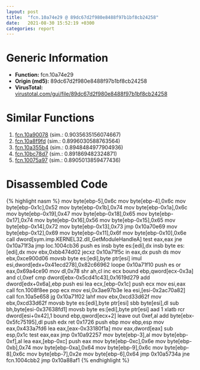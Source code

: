 ```yaml
---
layout: post
title:  "fcn.10a74e29 @ 89dc67d2f980e8488f97b1bf8cb24258"
date:   2021-08-30 15:52:19 +0300
categories: report
---
```


# Generic Information
- **Function:** fcn.10a74e29
- **Origin (md5):** 89dc67d2f980e8488f97b1bf8cb24258
- **VirusTotal:** [virustotal.com/gui/file/89dc67d2f980e8488f97b1bf8cb24258][virustotal_ref]



# Similar Functions

1. [fcn.10a90078][similar_1_ref] (sim.: 0.9035635156074667)
2. [fcn.10a8f9fd][similar_2_ref] (sim.: 0.8996030588763564)
3. [fcn.10a355b4][similar_3_ref] (sim.: 0.8948484977904936)
4. [fcn.10bc78d7][similar_4_ref] (sim.: 0.891869482324871)
5. [fcn.10075a97][similar_5_ref] (sim.: 0.8905013859477436)


# Disassembled Code

{% highlight nasm %}
mov byte[ebp-5],0x6c
mov byte[ebp-4],0x6c
mov byte[ebp-0x1c],0x52
mov byte[ebp-0x1b],0x74
mov byte[ebp-0x1a],0x6c
mov byte[ebp-0x19],0x47
mov byte[ebp-0x18],0x65
mov byte[ebp-0x17],0x74
mov byte[ebp-0x16],0x56
mov byte[ebp-0x15],0x65
mov byte[ebp-0x14],0x72
mov byte[ebp-0x13],0x73
jmp 0x10a70e69
mov byte[ebp-0x12],0x69
mov byte[ebp-0x11],0x6f
mov byte[ebp-0x10],0x6e
call dword[sym.imp.KERNEL32.dll_GetModuleHandleA]
test eax,eax
jne 0x10a71f3a
jmp loc.1004cb36
push es
insb byte es:[edi],dx
insb byte es:[edi],dx
mov ebx,0xbb474d02
jecxz 0x10a71f5c
in eax,dx
push ds
mov ebx,0xce900d06
movsb byte es:[edi],byte ptr[esi]
imul esi,dword[edx+0x41ecd278],0x82c66962
loope 0x10a71f10
push es
or eax,0x69a4ce90
mov dl,0x78
shr ah,cl
inc ecx
bound ebp,qword[ecx-0x3a]
and cl,0xef
cmp dword[ebx-0x5cd41c43],0x1619d279
add dword[edx+0x6a],ebp
push esi
lea ecx,[ebp-0x1c]
push ecx
mov esi,eax
call fcn.1008f8ee
pop ecx
mov esi,0x3ae97b3e
lea esi,[esi-0x2ac70a82]
call fcn.10a5e658
jg 0x10a71f02
lahf 
mov ebx,0xcd33d62f
mov ebx,0xcd33d62f
movsb byte es:[edi],byte ptr[esi]
sbb byte[esi],dl
sub bh,byte[esi-0x37638fd1]
movsb byte es:[edi],byte ptr[esi]
aad 1
xlatb 
rcr dword[esi+0x42],1
bound ebp,qword[ecx+2]
leave 
out 0xef,al
add byte[ebx-0x5fc75195],dl
push edx
ret 0x1726
push ebp
mov ebp,esp
mov eax,0x433a7fd6
lea eax,[eax-0x33180f1a]
mov eax,dword[eax]
sub esp,0x1c
test eax,eax
jmp 0x10a92257
mov byte[ebp-3],al
mov byte[ebp-0xf],al
lea eax,[ebp-0xc]
push eax
mov byte[ebp-0xc],0x6e
mov byte[ebp-0xb],0x74
mov byte[ebp-0xa],0x64
mov byte[ebp-9],0x6c
mov byte[ebp-8],0x6c
mov byte[ebp-7],0x2e
mov byte[ebp-6],0x64
jmp 0x10a5734a
jne fcn.1004cbb2
jmp 0x10a88af1
{% endhighlight %}


[similar_1_ref]: /report/fcn.10a90078@89dc67d2f980e8488f97b1bf8cb24258
[similar_2_ref]: /report/fcn.10a8f9fd@89dc67d2f980e8488f97b1bf8cb24258
[similar_3_ref]: /report/fcn.10a355b4@89dc67d2f980e8488f97b1bf8cb24258
[similar_4_ref]: /report/fcn.10bc78d7@89dc67d2f980e8488f97b1bf8cb24258
[similar_5_ref]: /report/fcn.10075a97@89dc67d2f980e8488f97b1bf8cb24258
[virustotal_ref]: https://www.virustotal.com/gui/file/89dc67d2f980e8488f97b1bf8cb24258